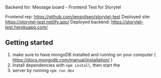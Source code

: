 Backend for: Message board - Frontend Test for Storytel

Frontend rep: https://github.com/jensnilsen/storytel-test
Deployed site: https://storytel-test.netlify.app/
Deployed backend: https://storytel-test.herokuapp.com/

## Getting started

1. make sure to have mongoDB installed and running on your computer ( https://docs.mongodb.com/manual/installation/ )
1. Install dependencies with `npm install`, then start the
1. server by running `npm run dev`
